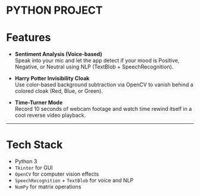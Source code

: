 # PYTHON PROJECT

# Features

- **Sentiment Analysis (Voice-based)**  
  Speak into your mic and let the app detect if your mood is Positive, Negative, or Neutral using NLP (TextBlob + SpeechRecognition).

- **Harry Potter Invisibility Cloak**  
  Use color-based background subtraction via OpenCV to vanish behind a colored cloak (Red, Blue, or Green).

- **Time-Turner Mode**  
  Record 10 seconds of webcam footage and watch time rewind itself in a cool reverse video playback.

---

# Tech Stack

- Python 3
- `Tkinter` for GUI
- `OpenCV` for computer vision effects
- `SpeechRecognition` + `TextBlob` for voice and NLP
- `NumPy` for matrix operations

